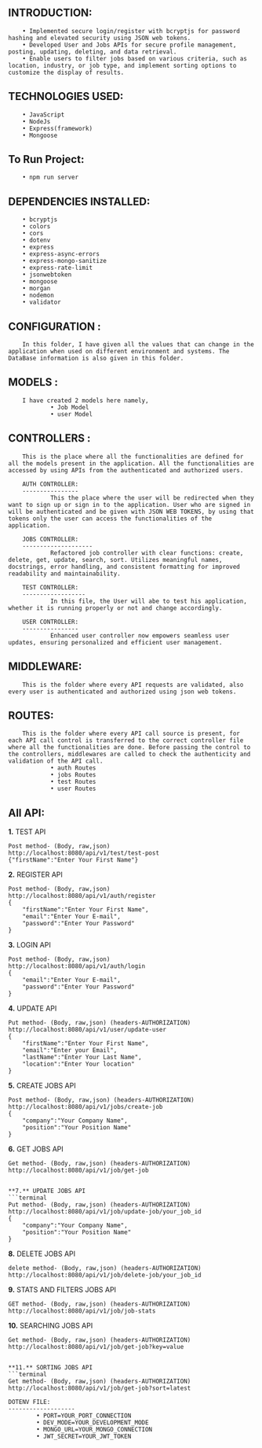 INTRODUCTION:
-------------
        • Implemented secure login/register with bcryptjs for password hashing and elevated security using JSON web tokens.
        • Developed User and Jobs APIs for secure profile management, posting, updating, deleting, and data retrieval.
        • Enable users to filter jobs based on various criteria, such as location, industry, or job type, and implement sorting options to customize the display of results.

TECHNOLOGIES USED:
-------------------
        • JavaScript
        • NodeJs  
        • Express(framework)
        • Mongoose

To Run Project:
-------------------
        • npm run server


DEPENDENCIES INSTALLED:
------------------------
        • bcryptjs
        • colors
        • cors
        • dotenv
        • express
        • express-async-errors
        • express-mongo-sanitize
        • express-rate-limit
        • jsonwebtoken
        • mongoose
        • morgan
        • nodemon
        • validator


CONFIGURATION : 
---------------
        In this folder, I have given all the values that can change in the application when used on different environment and systems. The DataBase information is also given in this folder.

MODELS :
--------
        I have created 2 models here namely, 
                • Job Model
                • user Model


CONTROLLERS : 
-------------
        This is the place where all the functionalities are defined for all the models present in the application. All the functionalities are accessed by using APIs from the authenticated and authorized users.

        AUTH CONTROLLER:
        ----------------
                This the place where the user will be redirected when they want to sign up or sign in to the application. User who are signed in will be authenticated and be given with JSON WEB TOKENS, by using that tokens only the user can access the functionalities of the application.
    
        JOBS CONTROLLER:
        --------------------
                Refactored job controller with clear functions: create, delete, get, update, search, sort. Utilizes meaningful names, docstrings, error handling, and consistent formatting for improved readability and maintainability.

        TEST CONTROLLER:
        ------------------
                In this file, the User will abe to test his application, whether it is running properly or not and change accordingly.

        USER CONTROLLER:
        ----------------
                Enhanced user controller now empowers seamless user updates, ensuring personalized and efficient user management.

MIDDLEWARE:
-----------
        This is the folder where every API requests are validated, also every user is authenticated and authorized using json web tokens.

ROUTES:
-------
        This is the folder where every API call source is present, for each API call control is transferred to the correct controller file where all the functionalities are done. Before passing the control to the controllers, middlewares are called to check the authenticity and validation of the API call.
                • auth Routes
                • jobs Routes
                • test Routes
                • user Routes


All API:
-------------

**1.** TEST API
```terminal
Post method- (Body, raw,json)
http://localhost:8080/api/v1/test/test-post 
{"firstName":"Enter Your First Name"}
```


**2.** REGISTER API
```terminal
Post method- (Body, raw,json)
http://localhost:8080/api/v1/auth/register
{
    "firstName":"Enter Your First Name",
    "email":"Enter Your E-mail",
    "password":"Enter Your Password"
}
```



**3.** LOGIN API
```terminal
Post method- (Body, raw,json)
http://localhost:8080/api/v1/auth/login
{
    "email":"Enter Your E-mail",
    "password":"Enter Your Password"
}
```


**4.** UPDATE API
```terminal
Put method- (Body, raw,json) (headers-AUTHORIZATION)
http://localhost:8080/api/v1/user/update-user
{
    "firstName":"Enter Your First Name",
    "email":"Enter your Email",
    "lastName":"Enter Your Last Name",
    "location":"Enter Your location"
}
```


**5.** CREATE JOBS API
```terminal
Post method- (Body, raw,json) (headers-AUTHORIZATION)
http://localhost:8080/api/v1/jobs/create-job
{
    "company":"Your Company Name",
    "position":"Your Position Name"
}
```


**6.** GET JOBS API
```terminal
Get method- (Body, raw,json) (headers-AUTHORIZATION)
http://localhost:8080/api/v1/job/get-job


**7.** UPDATE JOBS API
```terminal
Put method- (Body, raw,json) (headers-AUTHORIZATION)
http://localhost:8080/api/v1/job/update-job/your_job_id
{
    "company":"Your Company Name",
    "position":"Your Position Name"
}
```


**8.** DELETE JOBS API
```terminal
delete method- (Body, raw,json) (headers-AUTHORIZATION)
http://localhost:8080/api/v1/job/delete-job/your_job_id
```


**9.** STATS AND FILTERS JOBS API
```terminal
GET method- (Body, raw,json) (headers-AUTHORIZATION)
http://localhost:8080/api/v1/job/job-stats
```


**10.** SEARCHING JOBS API
```terminal
Get method- (Body, raw,json) (headers-AUTHORIZATION)
http://localhost:8080/api/v1/job/get-job?key=value


**11.** SORTING JOBS API
```terminal
Get method- (Body, raw,json) (headers-AUTHORIZATION)
http://localhost:8080/api/v1/job/get-job?sort=latest

DOTENV FILE:
-------------------
        • PORT=YOUR_PORT_CONNECTION
        • DEV_MODE=YOUR_DEVELOPMENT_MODE
        • MONGO_URL=YOUR_MONGO_CONNECTION
        • JWT_SECRET=YOUR_JWT_TOKEN
